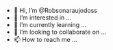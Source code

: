- 👋 Hi, I’m @Robsonaraujodoss
- 👀 I’m interested in ...
- 🌱 I’m currently learning ...
- 💞️ I’m looking to collaborate on ...
- 📫 How to reach me ...

<!---
Robsonaraujodoss/Robsonaraujodoss is a ✨ special ✨ repository because its `README.md` (this file) appears on your GitHub profile.
You can click the Preview link to take a look at your changes.
--->
